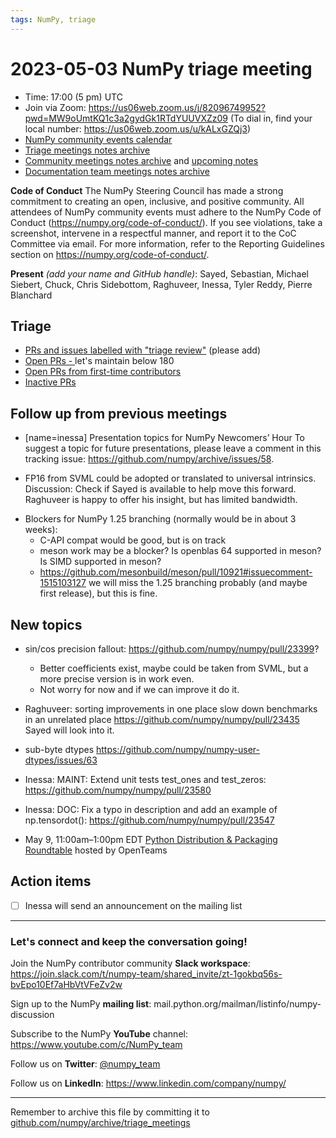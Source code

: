 ```yaml
---
tags: NumPy, triage
---
```


# 2023-05-03 NumPy triage meeting


- Time: 17:00 (5 pm) UTC
- Join via Zoom: https://us06web.zoom.us/j/82096749952?pwd=MW9oUmtKQ1c3a2gydGk1RTdYUUVXZz09 (To dial in, find your local number: https://us06web.zoom.us/u/kALxGZQj3)
- [NumPy community events calendar](https://scientific-python.org/calendars)
- [Triage meetings notes archive](https://github.com/numpy/archive/tree/master/triage_meetings)
- [Community meetings notes archive](https://github.com/numpy/archive/tree/main/community_meetings) and [upcoming notes](https://hackmd.io/76o-IxCjQX2mOXO_wwkcpg)
- [Documentation team meetings notes archive](https://github.com/numpy/archive/tree/main/docs_team_meetings)


**Code of Conduct**
The NumPy Steering Council has made a strong commitment to creating an open, inclusive, and positive community. 
All attendees of NumPy community events must adhere to the NumPy Code of Conduct (https://numpy.org/code-of-conduct/). 
If you see violations, take a screenshot, intervene in a respectful manner, and report it to the CoC Committee via email. For more information, refer to the Reporting Guidelines section on https://numpy.org/code-of-conduct/.

**Present** *(add your name and GitHub handle)*: Sayed, Sebastian, Michael Siebert, Chuck, Chris Sidebottom, Raghuveer, Inessa, Tyler Reddy, Pierre Blanchard

## Triage

* [PRs and issues labelled with "triage review"](https://github.com/numpy/numpy/labels/triage%20review) (please add)
* [Open PRs - ](https://github.com/numpy/numpy/pulls) let's maintain below 180
* [Open PRs from first-time contributors](https://github.com/orgs/numpy/projects/5) 
* [Inactive PRs](https://github.com/orgs/numpy/projects/6)


## Follow up from previous meetings
 
- [name=inessa] Presentation topics for NumPy Newcomers’ Hour 
To suggest a topic for future presentations, please leave a comment in this tracking issue: https://github.com/numpy/archive/issues/58.

- FP16 from SVML could be adopted or translated to universal intrinsics. 
Discussion: Check if Sayed is available to help move this forward. Raghuveer is happy to offer his insight, but has limited bandwidth.

* Blockers for NumPy 1.25 branching (normally would be in about 3 weeks):
  - C-API compat would be good, but is on track
  - meson work may be a blocker?
    Is openblas 64 supported in meson?
    Is SIMD supported in meson?
  - https://github.com/mesonbuild/meson/pull/10921#issuecomment-1515103127 we will miss the 1.25 branching probably (and maybe first release), but this is fine.


## New topics

- sin/cos precision fallout: https://github.com/numpy/numpy/pull/23399?
  - Better coefficients exist, maybe could be taken from SVML, but a more precise version is in work even.
  - Not worry for now and if we can improve it do it.

- Raghuveer: sorting improvements in one place slow down benchmarks in an unrelated place https://github.com/numpy/numpy/pull/23435
Sayed will look into it.

- sub-byte dtypes https://github.com/numpy/numpy-user-dtypes/issues/63

- Inessa: MAINT: Extend unit tests test_ones and test_zeros: https://github.com/numpy/numpy/pull/23580

- Inessa: DOC: Fix a typo in description and add an example of np.tensordot(): https://github.com/numpy/numpy/pull/23547

- May 9, 11:00am–1:00pm EDT [Python Distribution & Packaging Roundtable](https://hopin.com/events/python-distribution-packaging-roundtable-20230509/registration?utm_campaign=ot-event-20230509&utm_content=20230509-py-dist-pack-rt&utm_medium=network&utm_source=inessa) hosted by OpenTeams 


## Action items

- [ ] Inessa will send an announcement on the mailing list



---

### Let's connect and keep the conversation going!
Join the NumPy contributor community **Slack workspace**: https://join.slack.com/t/numpy-team/shared_invite/zt-1gokbq56s-bvEpo10Ef7aHbVtVFeZv2w

Sign up to the NumPy **mailing list**: mail.python.org/mailman/listinfo/numpy-discussion

Subscribe to the NumPy **YouTube** channel: https://www.youtube.com/c/NumPy_team


Follow us on **Twitter**: [@numpy_team](https://twitter.com/numpy_team)

Follow us on **LinkedIn**: https://www.linkedin.com/company/numpy/

---

Remember to archive this file by committing it to [github.com/numpy/archive/triage_meetings](https://github.com/numpy/archive/tree/main/triage_meetings)